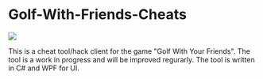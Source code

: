 # Golf-With-Friends-Cheats

![](https://i.imgur.com/aoMPALC.png)

This is a cheat tool/hack client for the game "Golf With Your Friends". The tool is a work in progress and will be improved regurarly. The tool is written in C# and WPF for UI.
